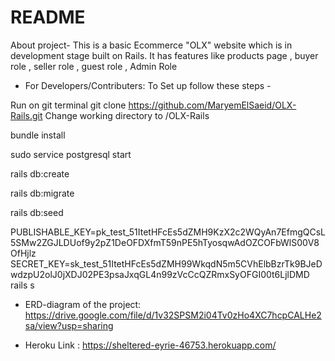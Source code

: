 # README

About project- This is a basic Ecommerce "OLX" website which is in development stage built on Rails. It has features like products page , buyer role , seller role , guest role , Admin Role 

* For Developers/Contributers: To Set up follow these steps -

Run on git terminal git clone https://github.com/MaryemElSaeid/OLX-Rails.git Change working directory to /OLX-Rails

bundle install

sudo service postgresql start

rails db:create

rails db:migrate

rails db:seed

PUBLISHABLE_KEY=pk_test_51ItetHFcEs5dZMH9KzX2c2WQyAn7EfmgQCsL5SMw2ZGJLDUof9y2pZ1DeOFDXfmT59nPE5hTyosqwAdOZCOFbWlS00V8OfHjlz SECRET_KEY=sk_test_51ItetHFcEs5dZMH99WkqdN5m5CVhElbBzrTk9BJeDwdzpU2olJ0jXDJ02PE3psaJxqGL4n99zVcCcQZRmxSyOFGI00t6LjlDMD rails s


* ERD-diagram of the project:
 https://drive.google.com/file/d/1v32SPSM2i04Tv0zHo4XC7hcpCALHe2sa/view?usp=sharing
  
* Heroku Link : 
    https://sheltered-eyrie-46753.herokuapp.com/
 

